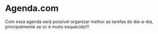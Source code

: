 # Agenda.com
Com essa agenda será possível organizar melhor as tarefas do dia-a-dia, principalmente se vc é muito esquecido!!!
